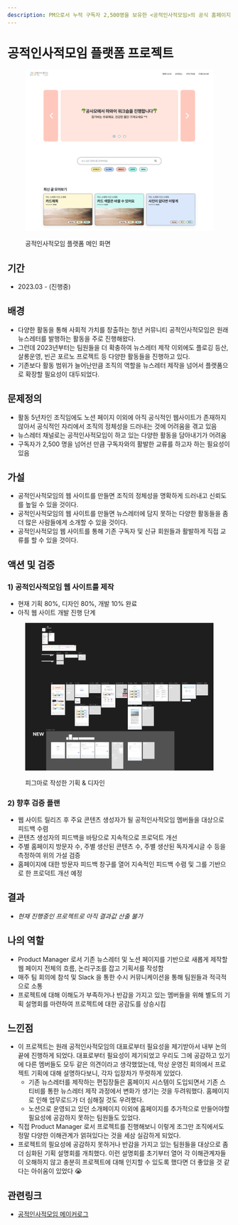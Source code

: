 ```yaml
---
description: PM으로서 누적 구독자 2,500명을 보유한 <공적인사적모임>의 공식 홈페이지 및 플랫폼 제작
---
```


# 공적인사적모임 플랫폼 프로젝트

<figure><img src="../../.gitbook/assets/image (128).png" alt=""><figcaption><p>공적인사적모임 플랫폼 메인 화면</p></figcaption></figure>

## 기간

* 2023.03 - (진행중)&#x20;

## 배경

* 다양한 활동을 통해 사회적 가치를 창출하는 청년 커뮤니티 공적인사적모임은 원래 뉴스레터를 발행하는 활동을 주로 진행해왔다.
* 그런데 2023년부터는 팀원들을 더 확충하여 뉴스레터 제작 이외에도 플로깅 등산, 살롱운영, 빈곤 포르노 프로젝트 등 다양한 활동들을 진행하고 있다.
* 기존보다 활동 범위가 늘어난만큼 조직의 역할을 뉴스레터 제작을 넘어서 플랫폼으로 확장할 필요성이 대두되었다.

## 문제정의

* 활동 5년차인 조직임에도 노션 페이지 이외에 아직 공식적인 웹사이트가 존재하지 않아서 공식적인 자리에서 조직의 정체성을 드러내는 것에 어려움을 겪고 있음
* 뉴스레터 채널로는 공적인사적모임이 하고 있는 다양한 활동을 담아내기가 어려움
* 구독자가 2,500 명을 넘어선 만큼 구독자와의 활발한 교류를 하고자 하는 필요성이 있음

## 가설

* 공적인사적모임의 웹 사이트를 만들면 조직의 정체성을 명확하게 드러내고 신뢰도를 높일 수 있을 것이다.
* 공적인사적모임의 웹 사이트를 만들면 뉴스레터에 담지 못하는 다양한 활동들을 좀 더 많은 사람들에게 소개할 수 있을 것이다.
* 공적인사적모임 웹 사이트를 통해 기존 구독자 및 신규 회원들과 활발하게 직접 교류를 할 수 있을 것이다.

## 액션 및 검증

### **1) 공적인사적모임 웹 사이트를 제작**

* 현재 기획 80%, 디자인 80%, 개발 10% 완료
* 아직 웹 사이트 개발 진행 단계

<figure><img src="../../.gitbook/assets/image (116).png" alt=""><figcaption><p>피그마로 작성한 기획 &#x26; 디자인</p></figcaption></figure>

### **2) 향후 검증 플랜**

* 웹 사이트 릴리즈 후 주요 콘텐츠 생성자가 될 공적인사적모임 멤버들을 대상으로 피드백 수렴
* 콘텐츠 생성자의 피드백을 바탕으로 지속적으로 프로덕트 개선
* 주별 홈페이지 방문자 수, 주별 생산된 콘텐츠 수, 주별 생산된 독자게시글 수 등을 측정하여 위의 가설 검증
* 홈페이지에 대한 방문자 피드백 창구를 열어 지속적인 피드백 수렴 및 그를 기반으로 한 프로덕트 개선 예정

## 결과

* _현재 진행중인 프로젝트로 아직 결과값 산출 불가_

## 나의 역할

* Product Manager 로서 기존 뉴스레터 및 노션 페이지를 기반으로 새롭게 제작할 웹 페이지 전체의 흐름, 논리구조를 잡고 기획서를 작성함
* 매주 팀 회의에 참석 및 Slack 을 통한 수시 커뮤니케이션을 통해 팀원들과 적극적으로 소통
* 프로젝트에 대해 이해도가 부족하거나 반감을 가지고 있는 멤버들을 위해 별도의 기획 설명회를 마련하여 프로젝트에 대한 공감도를 상승시킴

## 느낀점

* 이 프로젝트는 원래 공적인사적모임의 대표로부터 필요성을 제기받아서 내부 논의 끝에 진행하게 되었다. 대표로부터 필요성이 제기되었고 우리도 그에 공감하고 있기에 다른 멤버들도 모두 같은 의견이라고 생각했었는데, 막상 운영진 회의에서 프로젝트 기획에 대해 설명하다보니, 각자 입장차가 뚜렷하게 있었다.
  * 기존 뉴스레터를 제작하는 편집장들은 홈페이지 시스템이 도입되면서 기존 스티비를 통한 뉴스레터 제작 과정에서 변화가 생기는 것을 두려워했다. 홈페이지로 인해 업무로드가 더 심해질 것도 우려했다.
  * 노션으로 운영되고 있던 소개페이지 이외에 홈페이지를 추가적으로 만들어야할 필요성에 공감하지 못하는 팀원들도 있었다.
* 직접 Product Manager 로서 프로젝트를 진행해보니 이렇게 조그만 조직에서도 정말 다양한 이해관계가 얽혀있다는 것을 세삼 실감하게 되었다.
* 프로젝트의 필요성에 공감하지 못하거나 반감을 가지고 있는 팀원들을 대상으로 좀 더 심화된 기획 설명회를 개최했다. 이런 설명회를 초기부터 열어 각 이해관계자들이 오해하지 않고 충분히 프로젝트에 대해 인지할 수 있도록 했다면 더 좋았을 것 같다는 아쉬움이 있었다 😭

## 관련링크

* [공적인사적모임 메이커로그](1..md)
